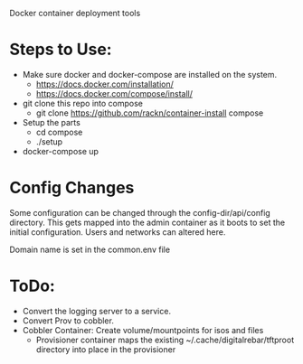 Docker container deployment tools

# Steps to Use:
  * Make sure docker and docker-compose are installed on the system.
    * https://docs.docker.com/installation/
    * https://docs.docker.com/compose/install/
  * git clone this repo into compose
    * git clone https://github.com/rackn/container-install compose
  * Setup the parts
    * cd compose
    * ./setup
  * docker-compose up
 
# Config Changes

Some configuration can be changed through the config-dir/api/config
directory.  This gets mapped into the admin container as it boots to 
set the initial configuration.  Users and networks can altered here.

Domain name is set in the common.env file

# ToDo:
  * Convert the logging server to a service.
  * Convert Prov to cobbler.
  * Cobbler Container: Create volume/mountpoints for isos and files
    * Provisioner container maps the existing ~/.cache/digitalrebar/tftproot
      directory into place in the provisioner

